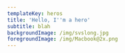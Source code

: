 ```yaml
---
templateKey: heros
title: 'Hello, I''m a hero'
subtitle: blah
backgroundImage: /img/svslong.jpg
foregroundImage: /img/Macbook@2x.png
---
```

